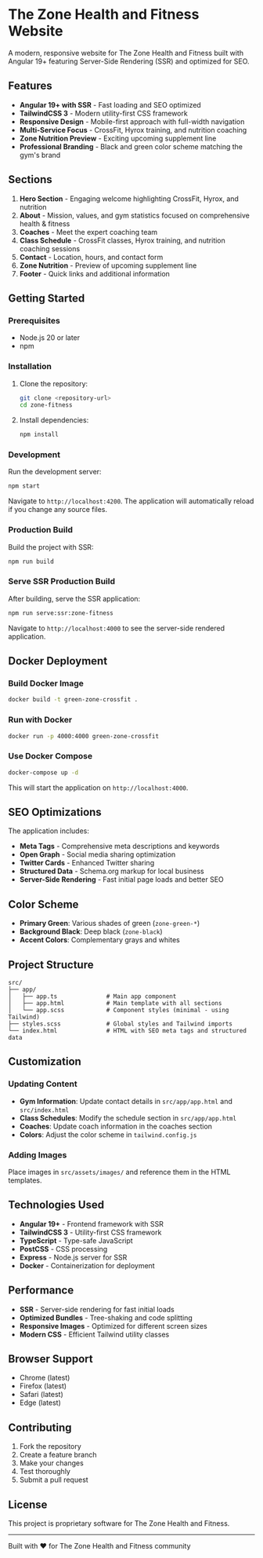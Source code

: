 # The Zone Health and Fitness Website

A modern, responsive website for The Zone Health and Fitness built with Angular 19+ featuring Server-Side Rendering (SSR) and optimized for SEO.

## Features

- **Angular 19+ with SSR** - Fast loading and SEO optimized
- **TailwindCSS 3** - Modern utility-first CSS framework
- **Responsive Design** - Mobile-first approach with full-width navigation
- **Multi-Service Focus** - CrossFit, Hyrox training, and nutrition coaching
- **Zone Nutrition Preview** - Exciting upcoming supplement line
- **Professional Branding** - Black and green color scheme matching the gym's brand

## Sections

1. **Hero Section** - Engaging welcome highlighting CrossFit, Hyrox, and nutrition
2. **About** - Mission, values, and gym statistics focused on comprehensive health & fitness
3. **Coaches** - Meet the expert coaching team
4. **Class Schedule** - CrossFit classes, Hyrox training, and nutrition coaching sessions
5. **Contact** - Location, hours, and contact form
6. **Zone Nutrition** - Preview of upcoming supplement line
7. **Footer** - Quick links and additional information

## Getting Started

### Prerequisites

- Node.js 20 or later
- npm

### Installation

1. Clone the repository:
   ```bash
   git clone <repository-url>
   cd zone-fitness
   ```

2. Install dependencies:
   ```bash
   npm install
   ```

### Development

Run the development server:
```bash
npm start
```
Navigate to `http://localhost:4200`. The application will automatically reload if you change any source files.

### Production Build

Build the project with SSR:
```bash
npm run build
```

### Serve SSR Production Build

After building, serve the SSR application:
```bash
npm run serve:ssr:zone-fitness
```
Navigate to `http://localhost:4000` to see the server-side rendered application.

## Docker Deployment

### Build Docker Image

```bash
docker build -t green-zone-crossfit .
```

### Run with Docker

```bash
docker run -p 4000:4000 green-zone-crossfit
```

### Use Docker Compose

```bash
docker-compose up -d
```

This will start the application on `http://localhost:4000`.

## SEO Optimizations

The application includes:

- **Meta Tags** - Comprehensive meta descriptions and keywords
- **Open Graph** - Social media sharing optimization
- **Twitter Cards** - Enhanced Twitter sharing
- **Structured Data** - Schema.org markup for local business
- **Server-Side Rendering** - Fast initial page loads and better SEO

## Color Scheme

- **Primary Green**: Various shades of green (`zone-green-*`)
- **Background Black**: Deep black (`zone-black`)
- **Accent Colors**: Complementary grays and whites

## Project Structure

```
src/
├── app/
│   ├── app.ts              # Main app component
│   ├── app.html            # Main template with all sections
│   └── app.scss            # Component styles (minimal - using Tailwind)
├── styles.scss             # Global styles and Tailwind imports
└── index.html              # HTML with SEO meta tags and structured data
```

## Customization

### Updating Content

- **Gym Information**: Update contact details in `src/app/app.html` and `src/index.html`
- **Class Schedules**: Modify the schedule section in `src/app/app.html`
- **Coaches**: Update coach information in the coaches section
- **Colors**: Adjust the color scheme in `tailwind.config.js`

### Adding Images

Place images in `src/assets/images/` and reference them in the HTML templates.

## Technologies Used

- **Angular 19+** - Frontend framework with SSR
- **TailwindCSS 3** - Utility-first CSS framework  
- **TypeScript** - Type-safe JavaScript
- **PostCSS** - CSS processing
- **Express** - Node.js server for SSR
- **Docker** - Containerization for deployment

## Performance

- **SSR** - Server-side rendering for fast initial loads
- **Optimized Bundles** - Tree-shaking and code splitting
- **Responsive Images** - Optimized for different screen sizes
- **Modern CSS** - Efficient Tailwind utility classes

## Browser Support

- Chrome (latest)
- Firefox (latest)
- Safari (latest)
- Edge (latest)

## Contributing

1. Fork the repository
2. Create a feature branch
3. Make your changes
4. Test thoroughly
5. Submit a pull request

## License

This project is proprietary software for The Zone Health and Fitness.

---

Built with ❤️ for The Zone Health and Fitness community